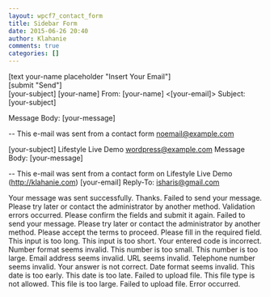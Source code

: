 ```yaml
---
layout: wpcf7_contact_form
title: Sidebar Form
date: 2015-06-26 20:40
author: Klahanie
comments: true
categories: []
---
```

<div class="fusion-three-fifth fusion-layout-column fusion-spacing-yes" style="margin-bottom:0px;"><label aria-label="Email">[text your-name placeholder "Insert Your Email"]</label></div>
<div class="fusion-two-fifth fusion-layout-column fusion-column-last fusion-spacing-yes" style="margin-bottom:0px;">[submit "Send"]</div>
[your-subject]
[your-name] <noemail@example.com>
From: [your-name] <[your-email]>
Subject: [your-subject]

Message Body:
[your-message]

--
This e-mail was sent from a contact form
noemail@example.com





[your-subject]
Lifestyle Live Demo <wordpress@example.com>
Message Body:
[your-message]

--
This e-mail was sent from a contact form on Lifestyle Live Demo (http://klahanie.com)
[your-email]
Reply-To: isharis@gmail.com



Your message was sent successfully. Thanks.
Failed to send your message. Please try later or contact the administrator by another method.
Validation errors occurred. Please confirm the fields and submit it again.
Failed to send your message. Please try later or contact the administrator by another method.
Please accept the terms to proceed.
Please fill in the required field.
This input is too long.
This input is too short.
Your entered code is incorrect.
Number format seems invalid.
This number is too small.
This number is too large.
Email address seems invalid.
URL seems invalid.
Telephone number seems invalid.
Your answer is not correct.
Date format seems invalid.
This date is too early.
This date is too late.
Failed to upload file.
This file type is not allowed.
This file is too large.
Failed to upload file. Error occurred.

